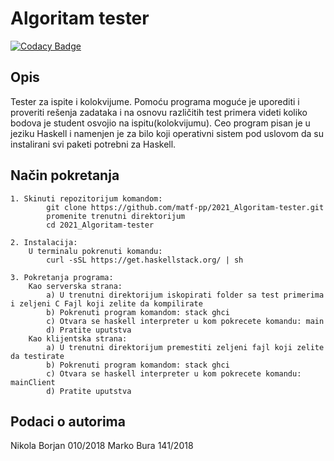 # Algoritam tester

[![Codacy Badge](https://api.codacy.com/project/badge/Grade/2d3253183a5d430984e986d2718e4fb3)](https://app.codacy.com/gh/matf-pp/2021_Algoritam-tester?utm_source=github.com&utm_medium=referral&utm_content=matf-pp/2021_Algoritam-tester&utm_campaign=Badge_Grade_Settings)

## Opis

Tester za ispite i kolokvijume. Pomoću programa moguće je uporediti i proveriti rešenja zadataka i na osnovu različitih test primera videti koliko bodova je student osvojio na ispitu(kolokvijumu). Ceo program pisan je u jeziku Haskell i namenjen je za bilo koji operativni sistem pod uslovom da su instalirani svi paketi potrebni za Haskell.


## Način pokretanja
    1. Skinuti repozitorijum komandom:
            git clone https://github.com/matf-pp/2021_Algoritam-tester.git
            promenite trenutni direktorijum
            cd 2021_Algoritam-tester

    2. Instalacija:
        U terminalu pokrenuti komandu:
            curl -sSL https://get.haskellstack.org/ | sh

    3. Pokretanja programa:
        Kao serverska strana:
            a) U trenutni direktorijum iskopirati folder sa test primerima i zeljeni C Fajl koji zelite da kompilirate
            b) Pokrenuti program komandom: stack ghci
            c) Otvara se haskell interpreter u kom pokrecete komandu: main
            d) Pratite uputstva
        Kao klijentska strana:
            a) U trenutni direktorijum premestiti zeljeni fajl koji zelite da testirate
            b) Pokrenuti program komandom: stack ghci
            c) Otvara se haskell interpreter u kom pokrecete komandu: mainClient
            d) Pratite uputstva


## Podaci o autorima

Nikola Borjan 010/2018
Marko Bura 141/2018
